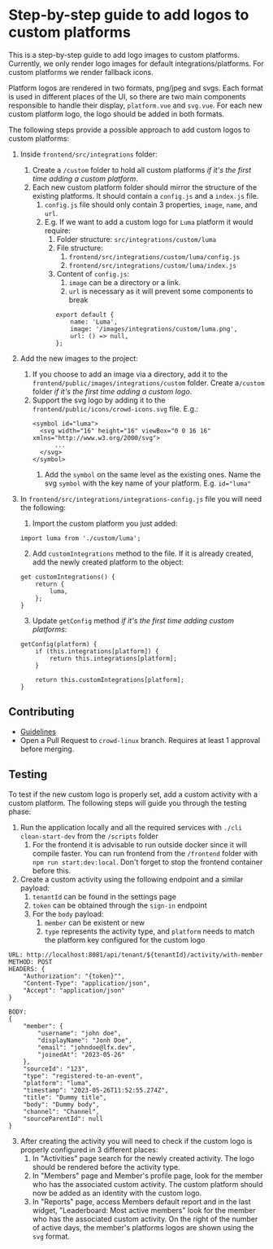 # Step-by-step guide to add logos to custom platforms

This is a step-by-step guide to add logo images to custom platforms. Currently, we only render logo images for default integrations/platforms. For custom platforms we render fallback icons.

Platform logos are rendered in two formats, png/jpeg and svgs. Each format is used in different places of the UI, so there are two main components responsible to handle their display, `platform.vue` and `svg.vue`. For each new custom platform logo, the logo should be added in both formats.

The following steps provide a possible approach to add custom logos to custom platforms:

1. Inside `frontend/src/integrations` folder:

   1. Create a `/custom` folder to hold all custom platforms _if it's the first time adding a custom platform_.
   2. Each new custom platform folder should mirror the structure of the existing platforms. It should contain a `config.js` and a `index.js` file.
      1. `config.js` file should only contain 3 properties, `image`, `name`, and `url`.
      2. E.g. If we want to add a custom logo for `Luma` platform it would require:
         1. Folder structure: `src/integrations/custom/luma`
         2. File structure:
            1. `frontend/src/integrations/custom/luma/config.js`
            2. `frontend/src/integrations/custom/luma/index.js`
         3. Content of `config.js`:
            1. `image` can be a directory or a link.
            2. `url` is necessary as it will prevent some components to break
         ```
            export default {
                name: 'Luma',
                image: '/images/integrations/custom/luma.png',
                url: () => null,
            };
         ```

2. Add the new images to the project:
   1. If you choose to add an image via a directory, add it to the `frontend/public/images/integrations/custom` folder. Create a`/custom` folder _if it's the first time adding a custom logo_.
   2. Support the svg logo by adding it to the `frontend/public/icons/crowd-icons.svg` file. E.g.:
      ```
      <symbol id="luma">
      	<svg width="16" height="16" viewBox="0 0 16 16" xmlns="http://www.w3.org/2000/svg">
            ...
        </svg>
      </symbol>
      ```
      1. Add the `symbol` on the same level as the existing ones. Name the svg `symbol` with the key name of your platform. E.g. `id="luma"`
3. In `frontend/src/integrations/integrations-config.js` file you will need the following:

   1. Import the custom platform you just added:

   ```
   import luma from './custom/luma';
   ```

   2. Add `customIntegrations` method to the file. If it is already created, add the newly created platform to the object:

   ```
   get customIntegrations() {
       return {
           luma,
       };
   }
   ```

   3. Update `getConfig` method _if it's the first time adding custom platforms_:

   ```
   getConfig(platform) {
       if (this.integrations[platform]) {
           return this.integrations[platform];
       }

       return this.customIntegrations[platform];
   }
   ```

## Contributing

- [Guidelines](https://github.com/CrowdDotDev/crowd.dev/blob/main/CONTRIBUTING.md)
- Open a Pull Request to `crowd-linux` branch. Requires at least 1 approval before merging.

## Testing

To test if the new custom logo is properly set, add a custom activity with a custom platform. The following steps will guide you through the testing phase:

1. Run the application locally and all the required services with `./cli clean-start-dev` from the `/scripts` folder
   1. For the frontend it is advisable to run outside docker since it will compile faster. You can run frontend from the `/frontend` folder with `npm run start:dev:local`. Don't forget to stop the frontend container before this.
2. Create a custom activity using the following endpoint and a similar payload:
   1. `tenantId` can be found in the settings page
   2. `token` can be obtained through the `sign-in` endpoint
   3. For the `body` payload:
      1. `member` can be existent or new
      2. `type` represents the activity type, and `platform` needs to match the platform key configured for the custom logo

```
URL: http://localhost:8081/api/tenant/${tenantId}/activity/with-member
METHOD: POST
HEADERS: {
    "Authorization": "{token}"",
    "Content-Type": "application/json",
    "Accept": "application/json"
}

BODY:
{
    "member": {
        "username": "john doe",
        "displayName": "Jonh Doe",
        "email": "johndoe@lfx.dev",
        "joinedAt": "2023-05-26"
    },
    "sourceId": "123",
    "type": "registered-to-an-event",
    "platform": "luma",
    "timestamp": "2023-05-26T11:52:55.274Z",
    "title": "Dummy title",
    "body": "Dummy body",
    "channel": "Channel",
    "sourceParentId": null
}
```

3. After creating the activity you will need to check if the custom logo is properly configured in 3 different places:
   1. In "Activities" page search for the newly created activity. The logo should be rendered before the activity type.
   2. In "Members" page and Member's profile page, look for the member who has the associated custom activity. The custom platform should now be added as an identity with the custom logo.
   3. In "Reports" page, access Members default report and in the last widget, "Leaderboard: Most active members" look for the member who has the associated custom activity. On the right of the number of active days, the member's platforms logos are shown using the `svg` format.
